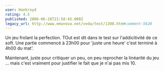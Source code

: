 ```yaml
---
user: Hankroyd
rating: 4.5
published: 2006-06-28T21:58:45.000Z
legacy_url: http://www.emunova.net/veda/test/1308.htm#comment-5620
---
```

Un jeu frolant la perfection. TOut est dit dans le test sur l'addicitivité de ce soft. Une partie commencé à 23h00 pour 'juste une heure' c'est terminé à 4h00 du mat'.

Maintenant, juste pour critiquer un peu, on peu reprocher la linéarité du jeu ... mais c'est vraiment pour justifier le fait que je n'ai pas mis 10\.
